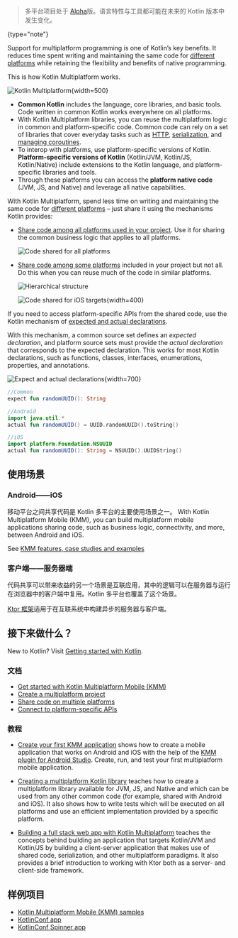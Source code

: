 [//]: # (title: 多平台程序设计)

> 多平台项目处于 [Alpha](components-stability.md)版。语言特性与工具都可能在未来的 Kotlin 版本中发生变化。
>
{type="note"}

Support for multiplatform programming is one of Kotlin’s key benefits. It reduces time spent writing and maintaining the
 same code for [different platforms](mpp-supported-platforms.md) while retaining the flexibility and benefits of native programming. 

This is how Kotlin Multiplatform works.

![Kotlin Multiplatform](kotlin-multiplatform.png){width=500}

*   **Common Kotlin** includes the language, core libraries, and basic tools. Code written in common Kotlin works 
everywhere on all platforms.
*   With Kotlin Multiplatform libraries, you can reuse the multiplatform logic in common and platform-specific code. 
Common code can rely on a set of libraries that cover everyday tasks such as [HTTP](https://ktor.io/clients/http-client/multiplatform.html), [serialization](https://github.com/Kotlin/kotlinx.serialization), and [managing 
coroutines](https://github.com/Kotlin/kotlinx.coroutines).
*   To interop with platforms, use platform-specific versions of Kotlin. **Platform-specific versions of Kotlin** 
(Kotlin/JVM, Kotlin/JS, Kotlin/Native) include extensions to the Kotlin language, and platform-specific libraries and tools. 
*   Through these platforms you can access the **platform native code** (JVM, JS, and Native) and leverage all native
 capabilities.

With Kotlin Multiplatform, spend less time on writing and maintaining the same code for [different platforms](mpp-supported-platforms.md)
 – just share it using the mechanisms Kotlin provides:

* [Share code among all platforms used in your project](mpp-share-on-platforms.md#对所有平台共享代码). Use it for sharing the common 
business logic that applies to all platforms. 
     
    ![Code shared for all platforms](flat-structure.png)
    
* [Share code among some platforms](mpp-share-on-platforms.md#对相似平台共享代码) included in your project but not all. Do this 
when you can reuse much of the code in similar platforms.  
    
    ![Hierarchical structure](hierarchical-structure.png)

    ![Code shared for iOS targets](iosmain-hierarchy.png){width=400}

If you need to access platform-specific APIs from the shared code, use the Kotlin mechanism of [expected and actual 
declarations](mpp-connect-to-apis.md).

With this mechanism, a common source set defines an _expected declaration_, and platform source sets must provide the 
_actual declaration_ that corresponds to the expected declaration. This works for most Kotlin declarations, such as 
functions, classes, interfaces, enumerations, properties, and annotations.

![Expect and actual declarations](expect-actual.png){width=700}

```kotlin
//Common
expect fun randomUUID(): String
```

```kotlin
//Android
import java.util.*
actual fun randomUUID() = UUID.randomUUID().toString()
```

```kotlin
//iOS
import platform.Foundation.NSUUID
actual fun randomUUID(): String = NSUUID().UUIDString()
```

## 使用场景

### Android——iOS

移动平台之间共享代码是 Kotlin 多平台的主要使用场景之一。 With Kotlin Multiplatform Mobile (KMM),
you can build multiplatform mobile applications sharing code, such as business logic, connectivity, 
and more, between Android and iOS.

See [KMM features, case studies and examples](https://kotlinlang.org/lp/mobile/)

### 客户端——服务器端

代码共享可以带来收益的另一个场景是互联应用，其中的逻辑可以<!--
-->在服务器与运行在浏览器中的客户端中复用。Kotlin 多平台也覆盖了<!--
-->这个场景。

[Ktor 框架](https://ktor.kotlincn.net/)适用于在互联系统中构建异步的服务器与客户端。

## 接下来做什么？

New to Kotlin? Visit [Getting started with Kotlin](getting-started.md).

### 文档

* [Get started with Kotlin Multiplatform Mobile (KMM)](kmm-getting-started.md)
* [Create a multiplatform project](mpp-create-lib.md)
* [Share code on multiple platforms](mpp-share-on-platforms.md)
* [Connect to platform-specific APIs](mpp-connect-to-apis.md)

### 教程

* [Create your first KMM application](kmm-create-first-app.md) shows how to create a mobile application that works on Android and iOS with the help of the [KMM plugin for Android Studio](https://plugins.jetbrains.com/plugin/14936-kotlin-multiplatform-mobile).
Create, run, and test your first multiplatform mobile application.

* [Creating a multiplatform Kotlin library](multiplatform-library.md) teaches how to create a multiplatform 
library available for JVM, JS, and Native and which can be used from any other common code (for example, shared with 
Android and iOS). It also shows how to write tests which will be executed on all platforms and use an efficient implementation
 provided by a specific platform.
 
* [Building a full stack web app with Kotlin Multiplatform](https://play.kotlinlang.org/hands-on/Full%20Stack%20Web%20App%20with%20Kotlin%20Multiplatform/01_Introduction) 
  teaches the concepts behind building an application that targets Kotlin/JVM and Kotlin/JS by building a client-server 
  application that makes use of shared code, serialization, and other multiplatform paradigms. It also provides a brief
  introduction to working with Ktor both as a server- and client-side framework.
  
## 样例项目

- [Kotlin Multiplatform Mobile (KMM) samples](kmm-samples.md)
- [KotlinConf app](https://github.com/JetBrains/kotlinconf-app) 
- [KotlinConf Spinner app](https://github.com/jetbrains/kotlinconf-spinner)
